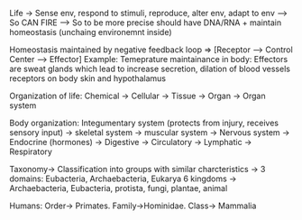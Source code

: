 Life -> Sense env, respond to stimuli, reproduce, alter env, adapt to env --> So CAN FIRE 
--> So to be more precise should have DNA/RNA + maintain homeostasis (unchaing environemnt inside)

Homeostasis maintained by negative feedback loop => [Receptor --> Control Center --> Effector] 
Example: Temeprature maintainance in body: Effectors are sweat glands which lead to increase secretion, dilation of blood vessels
receptors on body skin and hypothalamus

Organization of life: Chemical -> Cellular -> Tissue -> Organ -> Organ system

Body organization: Integumentary system (protects from injury, receives sensory  input) -> skeletal system -> muscular system
-> Nervous system -> Endocrine (hormones) -> Digestive -> Circulatory -> Lymphatic -> Respiratory  

Taxonomy-> Classification into groups with similar charcteristics -> 3 domains: Eubacteria, Archaebacteria, Eukarya
6 kingdoms -> Archaebacteria, Eubacteria, protista, fungi, plantae, animal

Humans: Order-> Primates. Family->Hominidae. Class-> Mammalia
